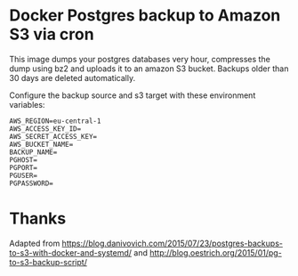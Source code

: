 # Docker Postgres backup to Amazon S3 via cron

This image dumps your postgres databases very hour,
compresses the dump using bz2 and uploads it to an
amazon S3 bucket. Backups older than 30 days are
deleted automatically.

Configure the backup source and s3 target with these environment
variables:

```
AWS_REGION=eu-central-1
AWS_ACCESS_KEY_ID=
AWS_SECRET_ACCESS_KEY=
AWS_BUCKET_NAME=
BACKUP_NAME=
PGHOST=
PGPORT=
PGUSER=
PGPASSWORD=
```

# Thanks

Adapted from https://blog.danivovich.com/2015/07/23/postgres-backups-to-s3-with-docker-and-systemd/ and http://blog.oestrich.org/2015/01/pg-to-s3-backup-script/
